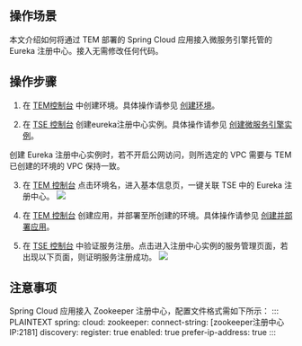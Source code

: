 ## 操作场景
本文介绍如何将通过 TEM 部署的 Spring Cloud 应用接入微服务引擎托管的 Eureka 注册中心。接入无需修改任何代码。

## 操作步骤

1. 在 [TEM控制台](https://console.cloud.tencent.com/tem) 中创建环境。具体操作请参见 [创建环境](https://cloud.tencent.com/document/product/1371/53293)。

2. 在 [TSE 控制台](https://console.cloud.tencent.com/tse) 创建eureka注册中心实例。具体操作请参见 [创建微服务引擎实例](https://cloud.tencent.com/document/product/1364/58416)。
<dx-alert infotype="explain" title="">
创建 Eureka 注册中心实例时，若不开启公网访问，则所选定的 VPC 需要与 TEM 已创建的环境的 VPC 保持一致。
</dx-alert>

3. 在 [TEM 控制台](https://console.cloud.tencent.com/tem) 点击环境名，进入基本信息页，一键关联 TSE 中的 Eureka 注册中心。
![](https://main.qcloudimg.com/raw/5bdcd1f93e581ee419f2cbde2e75006b.jpg)

4. 在 [TEM 控制台](https://console.cloud.tencent.com/tem) 创建应用，并部署至所创建的环境。具体操作请参见 [创建并部署应用](https://cloud.tencent.com/document/product/1371/53294)。

5. 在 [TSE 控制台](https://console.cloud.tencent.com/tse) 中验证服务注册。点击进入注册中心实例的服务管理页面，若出现以下页面，则证明服务注册成功。
![](https://main.qcloudimg.com/raw/e1b01a45cd510dd765b62d183dd65eaf.png)

## 注意事项
Spring Cloud 应用接入 Zookeeper 注册中心，配置文件格式需如下所示：
<dx-codeblock>
:::  PLAINTEXT
spring:
  cloud:
    zookeeper:
      connect-string: [zookeeper注册中心IP:2181]
      discovery:
        register: true
        enabled: true
        prefer-ip-address: true
:::
</dx-codeblock>


